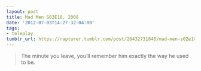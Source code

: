 ```yaml
---
layout: post
title: Mad Men S02E10, 2008
date: '2012-07-03T14:27:32-04:00'
tags:
- teleplay
tumblr_url: https://rapturer.tumblr.com/post/26432731846/mad-men-s02e10-2008
---
```

> The minute you leave, you’ll remember him exactly the way he used to be.

